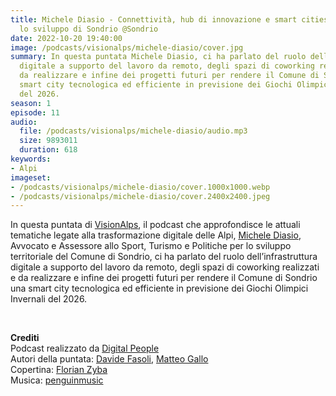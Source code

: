 ```yaml
---
title: Michele Diasio - Connettività, hub di innovazione e smart cities per accelerare
  lo sviluppo di Sondrio @Sondrio
date: 2022-10-20 19:40:00
image: /podcasts/visionalps/michele-diasio/cover.jpg
summary: In questa puntata Michele Diasio, ci ha parlato del ruolo dell’infrastruttura
  digitale a supporto del lavoro da remoto, degli spazi di coworking realizzati e
  da realizzare e infine dei progetti futuri per rendere il Comune di Sondrio una
  smart city tecnologica ed efficiente in previsione dei Giochi Olimpici Invernali
  del 2026.
season: 1
episode: 11
audio:
  file: /podcasts/visionalps/michele-diasio/audio.mp3
  size: 9893011
  duration: 618
keywords:
- Alpi
imageset:
- /podcasts/visionalps/michele-diasio/cover.1000x1000.webp
- /podcasts/visionalps/michele-diasio/cover.2400x2400.jpeg
---
```


In questa puntata di [VisionAlps](https://www.visionalps.com/), il podcast che approfondisce le attuali tematiche legate alla trasformazione digitale delle Alpi, [Michele Diasio](https://www.linkedin.com/in/michele-diasio-02365384/), Avvocato e Assessore allo Sport, Turismo e Politiche per lo sviluppo territoriale del Comune di Sondrio, ci ha parlato del ruolo dell’infrastruttura digitale a supporto del lavoro da remoto, degli spazi di coworking realizzati e da realizzare e infine dei progetti futuri per rendere il Comune di Sondrio una smart city tecnologica ed efficiente in previsione dei Giochi Olimpici Invernali del 2026.

<br>

**Crediti**<br>
Podcast realizzato da [Digital People](https://w3id.org/digitalpeople)<br>
Autori della puntata: [Davide Fasoli](https://www.linkedin.com/in/davide-fasoli-2b3246179/), [Matteo Gallo](https://www.linkedin.com/in/matteo-gallo-4a5ab31a8/)<br>
Copertina: [Florian Zyba](https://www.linkedin.com/in/florian-zyba/)<br>
Musica: [penguinmusic](https://pixabay.com/users/penguinmusic-24940186/)